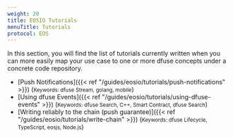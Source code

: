 ```yaml
---
weight: 20
title: EOSIO Tutorials
menuTitle: Tutorials
protocol: EOS
---
```


In this section, you will find the list of tutorials currently written when you
can more easily map your use case to one or more dfuse concepts under a concrete
code repository.

- [Push Notifications]({{< ref "/guides/eosio/tutorials/push-notifications" >}}) (<small>Keywords: dfuse Stream, golang, mobile</small>)
- [Using dfuse Events]({{< ref "/guides/eosio/tutorials/using-dfuse-events" >}}) (<small>Keywords: dfuse Search, C++, Smart Contract, dfuse Search</small>)
- [Writing reliably to the chain (push guarantee)]({{< ref "/guides/eosio/tutorials/write-chain" >}}) (<small>Keywords: dfuse Lifecycle, TypeScript, eosjs, Node.js</small>)

<!--
    List of potential other tutorials we had:
      - List most recent transactions, and listen to new ones
      - Shine end-to-end application using React/TypeScript
      - Slack notification from on-chain events (Workers I think)
      - Reliably sync a database (cursors + navigating forks concepts)
-->